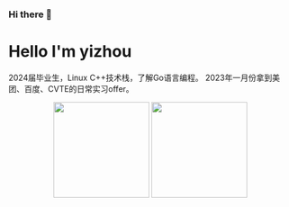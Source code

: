 ### Hi there 👋

<!--
**smileatl/smileatl** is a ✨ _special_ ✨ repository because its `README.md` (this file) appears on your GitHub profile.

Here are some ideas to get you started:

- 🔭 I’m currently working on ...
- 🌱 I’m currently learning ...
- 👯 I’m looking to collaborate on ...
- 🤔 I’m looking for help with ...
- 💬 Ask me about ...
- 📫 How to reach me: ...
- 😄 Pronouns: ...
- ⚡ Fun fact: ...
-->

# Hello I'm yizhou
2024届毕业生，Linux C++技术栈，了解Go语言编程。
2023年一月份拿到美团、百度、CVTE的日常实习offer。
<div align="center">
<span>  </span>
<img height="170px" src="https://github-readme-stats.vercel.app/api?username=Shangyizhou" /><span>  </span><img height="170px" src="https://github-readme-stats.vercel.app/api/top-langs/?username=Shangyizhou&layout=compact&langs_count=8" />
<span>  </span>
</div>
